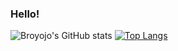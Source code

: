 ### Hello!

![Broyojo's GitHub stats](https://github-readme-stats.vercel.app/api?username=Broyojo&show_icons=true&count_private=true)
[![Top Langs](https://github-readme-stats.vercel.app/api/top-langs/?username=Broyojo&layout=compact&langs_count=10)](https://github.com/anuraghazra/github-readme-stats)
